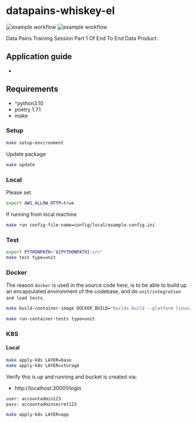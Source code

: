 # datapains-whiskey-el


![example workflow](https://github.com/Thelin90/datapains-whiskey-el/actions/workflows/merge.yaml/badge.svg)
![example workflow](https://github.com/Thelin90/datapains-whiskey-el/actions/workflows/pr.yaml/badge.svg)


Data Pains Training Session Part 1 Of End To End Data Product.

## Application guide

*

## Requirements

* ^python3.10
* poetry 1.7.1
* make

### Setup

```bash
make setup-environment
```

Update package
```bash
make update
```

### Local

Please set

```bash
export AWS_ALLOW_HTTP=true
```

If running from local machine

```bash
make run config-file-name=config/local/example-config.ini
```

### Test

```bash
export PYTHONPATH="${PYTHONPATH}:src"
make test type=unit
```

### Docker

The reason `docker` is used in the source code here, is to be able to build up an encapsulated
environment of the codebase, and do `unit/integration and load tests`.

```bash
make build-container-image DOCKER_BUILD="buildx build --platform linux/amd64" CONTEXT=.
```

```bash
make run-container-tests type=unit
```

### K8S

#### Local

```bash
make apply-k8s LAYER=base
make apply-k8s LAYER=storage
```

Verify this is up and running and bucket is created via:

* http://localhost:30001/login

```bash
user: accountadmin123
pass: accountadminsecret123
```

```bash
make apply-k8s LAYER=app
```
